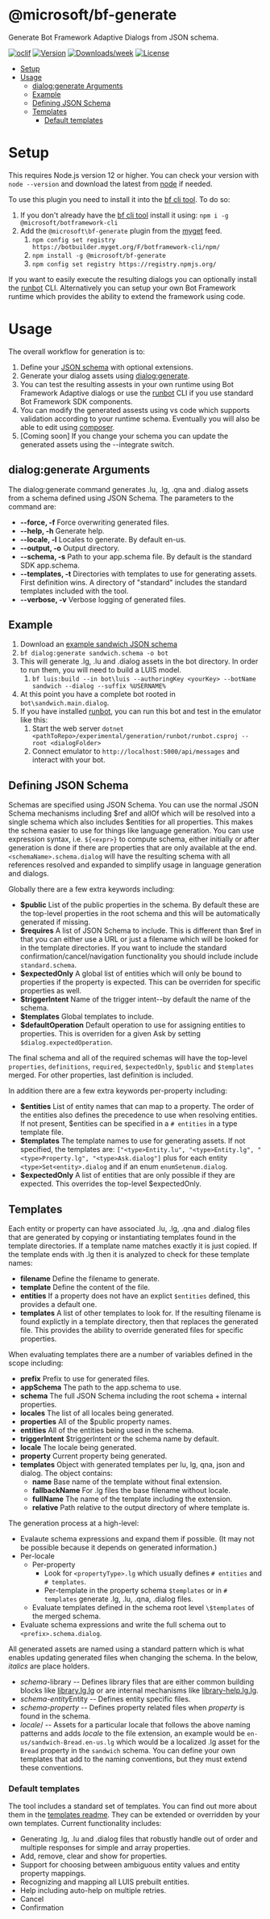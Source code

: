<!-- omit in TOC -->
@microsoft/bf-generate
======================

Generate Bot Framework Adaptive Dialogs from JSON schema.

[![oclif](https://img.shields.io/badge/cli-oclif-brightgreen.svg)](https://oclif.io)
[![Version](https://img.shields.io/npm/v/@microsoft/bf-generate.svg)](https://npmjs.org/package/@microsoft/bf-generate)
[![Downloads/week](https://img.shields.io/npm/dw/@microsoft/bf-generate.svg)](https://npmjs.org/package/@microsoft/bf-generate)
[![License](https://img.shields.io/npm/l/@microsoft/bf-generate.svg)](https://github.com/Microsoft/https://github.com/Microsoft/BotBuilder-Samples/blob/master/package.json)

- [Setup](#setup)
- [Usage](#usage)
  - [dialog:generate Arguments](#dialoggenerate-arguments)
  - [Example](#example)
  - [Defining JSON Schema](#defining-json-schema)
  - [Templates](#templates)
    - [Default templates](#default-templates)

# Setup
This requires Node.js version 12 or higher.  You can check your version with `node --version` and download the latest from [node](https://nodejs.org/en/download/) if needed.  

To use this plugin you need to install it into the [bf cli tool].  To do so:
1. If you don't already have the [bf cli tool] install it using: `npm i -g @microsoft/botframework-cli`
2. Add the `@microsoft\bf-generate` plugin from the [myget] feed.  
   1.  `npm config set registry https://botbuilder.myget.org/F/botframework-cli/npm/`
   2.  `npm install -g @microsoft/bf-generate`
   3.  `npm config set registry https://registry.npmjs.org/`

If you want to easily execute the resulting dialogs you can optionally install the [runbot] CLI.  Alternatively you can setup your own Bot Framework runtime which provides the ability to extend the framework using code.

# Usage

The overall workflow for generation is to:
1. Define your [JSON schema](#defining-json-schema) with optional extensions.
2. Generate your dialog assets using [dialog:generate](#dialog:generate-arguments).
3. You can test the resulting assests in your own runtime using Bot Framework Adaptive dialogs or use the [runbot][runbot] CLI if you use standard Bot Framework SDK components.
4. You can modify the generated assests using vs code which supports validation according to your runtime schema. Eventually you will also be able to edit using [composer][composer].
5. [Coming soon] If you change your schema you can update the generated assets using the --integrate switch.

## dialog:generate Arguments
The dialog:generate command generates .lu, .lg, .qna and .dialog assets from a schema defined using JSON Schema. The parameters to the command are:

- **--force, -f** Force overwriting generated files.
- **--help, -h** Generate help.
- **--locale, -l** Locales to generate. By default en-us.
- **--output, -o** Output directory.
- **--schema, -s** Path to your app.schema file. By default is the standard SDK app.schema.
- **--templates, -t** Directories with templates to use for generating assets.  First definition wins.  A directory of "standard" includes the standard templates included with the tool.
- **--verbose, -v** Verbose logging of generated files.

## Example
1. Download an [example sandwich JSON schema](https://raw.githubusercontent.com/microsoft/botframework-cli/master/packages/dialog/test/commands/dialog/forms/sandwich.schema)
2. `bf dialog:generate sandwich.schema -o bot`
3. This will generate .lg, .lu and .dialog assets in the bot directory.  In order to run them, you will need to build a LUIS model.
   1. `bf luis:build --in bot\luis --authoringKey <yourKey> --botName sandwich --dialog --suffix %USERNAME%`
4. At this point you have a complete bot rooted in `bot\sandwich.main.dialog`.
5. If you have installed [runbot](runbot), you can run this bot and test in the emulator like this:
   1. Start the web server `dotnet <pathToRepo>/experimental/generation/runbot/runbot.csproj --root <dialogFolder>`
   2. Connect emulator to `http://localhost:5000/api/messages` and interact with your bot.

## Defining JSON Schema

Schemas are specified using JSON Schema. You can use the normal JSON Schema mechanisms including \$ref and allOf which will be resolved into a single schema which also includes \$entities for all properties. This makes the schema easier to use for things like language generation. You can  use expression syntax, i.e. `${<expr>}` to compute schema, either initially or after generation is done if there are properties that are only available at the end. `<schemaName>.schema.dialog` will have the resulting schema with all references resolved and expanded to simplify usage in language generation and dialogs.

Globally there are a few extra keywords including:
- **\$public** List of the public properties in the schema. By default these are the top-level properties in the root schema and this will be automatically generated if missing.
- **\$requires** A list of JSON Schema to include.  This is different than $ref in that you can either use a URL or just a filename which will be looked for in the template directories.  If you want to include the standard confirmation/cancel/navigation functionality you should include include `standard.schema`.
- **\$expectedOnly** A global list of entities which will only be bound to properties if the property is expected.  This can be overriden for specific properties as well.
- **\$triggerIntent** Name of the trigger intent--by default the name of the schema.
- **\$templates** Global templates to include.
- **\$defaultOperation** Default operation to use for assigning entities to properties.  This is overriden for a given Ask by setting `$dialog.expectedOperation`.

 The final schema and all of the required schemas will have the top-level `properties`, `definitions`, `required`, `$expectedOnly`, `$public` and `$templates` merged. For other properties, last definition is included.

In addition there are a few extra keywords per-property including:
- **\$entities** List of entity names that can map to a property. The order of the entities also defines the precedence to use when resolving entities. If not present, \$entities can be specified in a `# entities` in a type template file.
- **\$templates** The template names to use for generating assets. If not specified, the templates are: `["<type>Entity.lu", "<type>Entity.lg", "<type>Property.lg", "<type>Ask.dialog"]` plus for each entity `<type>Set<entity>.dialog` and if an enum `enumSetenum.dialog`.
- **\$expectedOnly** A list of entities that are only possible if they are expected.  This overrides the top-level \$expectedOnly.

## Templates

Each entity or property can have associated .lu, .lg, .qna and .dialog files that are generated by
copying or instantiating templates found in the template directories. If a template name matches exactly it is just copied. If the template ends with .lg then it is analyzed to check for these template names:
- **filename** Define the filename to generate.
- **template** Define the content of the file.
- **entities** If a property does not have an explict `$entities` defined, this provides a default one.
- **templates** A list of other templates to look for.
If the resulting filename is found explictly in a template directory, then that replaces the generated file. This provides the ability to override generated files for specific properties.

When evaluating templates there are a number of variables defined in the scope including:
- **prefix** Prefix to use for generated files.
- **appSchema** The path to the app.schema to use.
- **schema** The full JSON Schema including the root schema + internal properties.
- **locales** The list of all locales being generated.
- **properties** All of the $public property names.
- **entities** All of the entities being used in the schema.
- **triggerIntent** \$triggerIntent or the schema name by default.
- **locale** The locale being generated.
- **property** Current property being generated. 
- **templates** Object with generated templates per lu, lg, qna, json and dialog. The object contains:
  - **name** Base name of the template without final extension.
  - **fallbackName** For .lg files the base filename without locale.
  - **fullName** The name of the template including the extension.
  - **relative** Path relative to the output directory of where template is.

The generation process at a high-level: 
- Evalaute schema expressions and expand them if possible.  (It may not be possible because it depends on generated information.)
- Per-locale
  - Per-property
    - Look for `<propertyType>.lg` which usually defines `# entities` and `# templates`.
    - Per-template in the property schema `$templates` or in `# templates` generate .lg, .lu, .qna, .dialog files.
  - Evaluate templates defined in the schema root level `\$templates` of the merged schema.
- Evaluate schema expressions and write the full schema out to `<prefix>.schema.dialog`.

All generated assets are named using a standard pattern which is what enables updating generated files when changing the schema. 
In the below, $italics$ are place holders. 
* $schema$-library -- Defines library files that are either common building blocks like [library.lg.lg](templates/library.lg.lg) or are internal mechanisms like [library-help.lg.lg](templates/library-Help.lg.lg).
* $schema$-$entity$Entity -- Defines entity specific files.
* $schema$-$property$ -- Defines property related files when $property$ is found in the schema.
* $locale$/ -- Assets for a particular locale that follows the above naming patterns and adds $locale$ to the file extension, an example would be `en-us/sandwich-Bread.en-us.lg` which would be a localized .lg asset for the `Bread` property in the `sandwich` schema. 
You can define your own templates that add to the naming conventions, but they must extend these conventions.

### Default templates

The tool includes a standard set of templates. You can find out more about them in the [templates readme](templates/readme.md).  They can be extended or overridden by your own templates. Current functionality includes:
- Generating .lg, .lu and .dialog files that robustly handle out of order and multiple responses for simple and array properties.
- Add, remove, clear and show for properties.
- Support for choosing between ambiguous entity values and entity property mappings.
- Recognizing and mapping all LUIS prebuilt entities.
- Help including auto-help on multiple retries.
- Cancel
- Confirmation

[bf cli tool]:https://github.com/microsoft/botframework-cli
[myget]:https://botbuilder.myget.org/gallery
[runbot]:../runbot/readme.md
[composer]:https://github.com/Microsoft/BotFramework-Composer